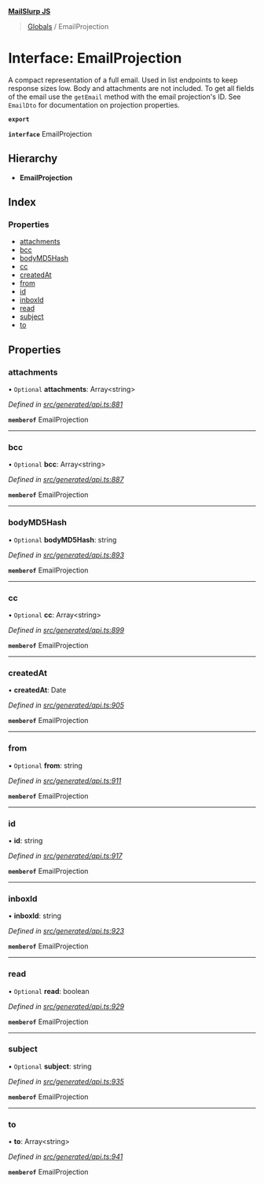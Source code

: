 **[MailSlurp JS](../README.md)**

> [Globals](../README.md) / EmailProjection

# Interface: EmailProjection

A compact representation of a full email. Used in list endpoints to keep response sizes low. Body and attachments are not included. To get all fields of the email use the `getEmail` method with the email projection's ID. See `EmailDto` for documentation on projection properties.

**`export`** 

**`interface`** EmailProjection

## Hierarchy

* **EmailProjection**

## Index

### Properties

* [attachments](emailprojection.md#attachments)
* [bcc](emailprojection.md#bcc)
* [bodyMD5Hash](emailprojection.md#bodymd5hash)
* [cc](emailprojection.md#cc)
* [createdAt](emailprojection.md#createdat)
* [from](emailprojection.md#from)
* [id](emailprojection.md#id)
* [inboxId](emailprojection.md#inboxid)
* [read](emailprojection.md#read)
* [subject](emailprojection.md#subject)
* [to](emailprojection.md#to)

## Properties

### attachments

• `Optional` **attachments**: Array\<string>

*Defined in [src/generated/api.ts:881](https://github.com/mailslurp/mailslurp-client/blob/f5ab9d3/src/generated/api.ts#L881)*

**`memberof`** EmailProjection

___

### bcc

• `Optional` **bcc**: Array\<string>

*Defined in [src/generated/api.ts:887](https://github.com/mailslurp/mailslurp-client/blob/f5ab9d3/src/generated/api.ts#L887)*

**`memberof`** EmailProjection

___

### bodyMD5Hash

• `Optional` **bodyMD5Hash**: string

*Defined in [src/generated/api.ts:893](https://github.com/mailslurp/mailslurp-client/blob/f5ab9d3/src/generated/api.ts#L893)*

**`memberof`** EmailProjection

___

### cc

• `Optional` **cc**: Array\<string>

*Defined in [src/generated/api.ts:899](https://github.com/mailslurp/mailslurp-client/blob/f5ab9d3/src/generated/api.ts#L899)*

**`memberof`** EmailProjection

___

### createdAt

•  **createdAt**: Date

*Defined in [src/generated/api.ts:905](https://github.com/mailslurp/mailslurp-client/blob/f5ab9d3/src/generated/api.ts#L905)*

**`memberof`** EmailProjection

___

### from

• `Optional` **from**: string

*Defined in [src/generated/api.ts:911](https://github.com/mailslurp/mailslurp-client/blob/f5ab9d3/src/generated/api.ts#L911)*

**`memberof`** EmailProjection

___

### id

•  **id**: string

*Defined in [src/generated/api.ts:917](https://github.com/mailslurp/mailslurp-client/blob/f5ab9d3/src/generated/api.ts#L917)*

**`memberof`** EmailProjection

___

### inboxId

•  **inboxId**: string

*Defined in [src/generated/api.ts:923](https://github.com/mailslurp/mailslurp-client/blob/f5ab9d3/src/generated/api.ts#L923)*

**`memberof`** EmailProjection

___

### read

• `Optional` **read**: boolean

*Defined in [src/generated/api.ts:929](https://github.com/mailslurp/mailslurp-client/blob/f5ab9d3/src/generated/api.ts#L929)*

**`memberof`** EmailProjection

___

### subject

• `Optional` **subject**: string

*Defined in [src/generated/api.ts:935](https://github.com/mailslurp/mailslurp-client/blob/f5ab9d3/src/generated/api.ts#L935)*

**`memberof`** EmailProjection

___

### to

•  **to**: Array\<string>

*Defined in [src/generated/api.ts:941](https://github.com/mailslurp/mailslurp-client/blob/f5ab9d3/src/generated/api.ts#L941)*

**`memberof`** EmailProjection
